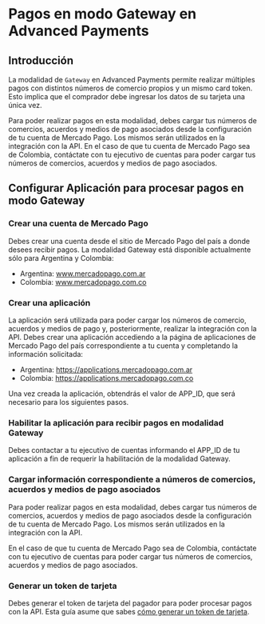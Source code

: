 # Pagos en modo Gateway en Advanced Payments 

## Introducción

La modalidad de `Gateway` en Advanced Payments permite realizar múltiples pagos con distintos números de comercio propios y un mismo card token. Esto implica que el comprador debe ingresar los datos de su tarjeta una única vez.

Para poder realizar pagos en esta modalidad, debes cargar tus números de comercios, acuerdos y medios de pago asociados desde la configuración de tu cuenta de Mercado Pago. Los mismos serán utilizados en la integración con la API.
En el caso de que tu cuenta de Mercado Pago sea de Colombia, contáctate con tu ejecutivo de cuentas para poder cargar tus números de comercios, acuerdos y medios de pago asociados.

## Configurar Aplicación para procesar pagos en modo Gateway

### Crear una cuenta de Mercado Pago

Debes crear una cuenta desde el sitio de Mercado Pago del país a donde desees recibir pagos. La modalidad Gateway está disponible actualmente sólo para Argentina y Colombia:

* Argentina: www.mercadopago.com.ar
* Colombia: www.mercadopago.com.co

### Crear una aplicación

La aplicación será utilizada para poder cargar los números de comercio, acuerdos y medios de pago y, posteriormente, realizar la integración con la API.
Debes crear una aplicación accediendo a la página de aplicaciones de Mercado Pago del país correspondiente a tu cuenta y completando la información solicitada:

* Argentina: https://applications.mercadopago.com.ar
* Colombia: https://applications.mercadopago.com.co

Una vez creada la aplicación, obtendrás el valor de APP_ID, que será necesario para los siguientes pasos. 


### Habilitar la aplicación para recibir pagos en modalidad Gateway

Debes contactar a tu ejecutivo de cuentas informando el APP_ID de tu aplicación a fin de requerir la habilitación de la modalidad Gateway.

### Cargar información correspondiente a números de comercios, acuerdos y medios de pago asociados

Para poder realizar pagos en esta modalidad, debes cargar tus números de comercios, acuerdos y medios de pago asociados desde la configuración de tu cuenta de Mercado Pago. Los mismos serán utilizados en la integración con la API.

En el caso de que tu cuenta de Mercado Pago sea de Colombia, contáctate con tu ejecutivo de cuentas para poder cargar tus números de comercios, acuerdos y medios de pago asociados.

### Generar un token de tarjeta

Debes generar el token de tarjeta del pagador para poder procesar pagos con la API. Esta guía asume que sabes [cómo generar un token de tarjeta](https://www.mercadopago.com.ar/developers/es/guides/payments/api/receiving-payment-by-card).

